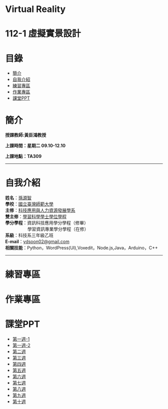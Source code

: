 # Virtual Reality
# 112-1 虛擬實景設計
# 目錄
+ [簡介](https://github.com/yuancc12/Cognitive-Psychology/blob/main/README.md#%E7%B0%A1%E4%BB%8B)
+ [自我介紹](https://github.com/yuancc12/Cognitive-Psychology/blob/main/README.md#%E8%87%AA%E6%88%91%E4%BB%8B%E7%B4%B9)
+ [練習專區](https://github.com/yuancc12/Cognitive-Psychology/blob/main/README.md#%E7%B7%B4%E7%BF%92%E5%B0%88%E5%8D%80)
+ [作業專區](https://github.com/yuancc12/Cognitive-Psychology/blob/main/README.md#%E4%BD%9C%E6%A5%AD%E5%B0%88%E5%8D%80)
+ [課堂PPT](https://github.com/yuancc12/Cognitive-Psychology/blob/main/README.md#%E8%AA%B2%E5%A0%82ppt)

# 簡介
**授課教師:黃臣鴻教授**

**上課時間：星期二 09.10-12.10**

**上課地點：TA309**
***
# 自我介紹
**姓名**：[孫源智](https://yuancc12.github.io/web/mypages/)\
**學校**：[國立臺灣師範大學](https://www.ntnu.edu.tw/)\
**主修**：[科技應用與人力資源發展學系](https://www.tahrd.ntnu.edu.tw/)\
**雙主修**：[學習科學學士學位學程](https://www.upls.ntnu.edu.tw/)\
**學分學程**：資訊科技應用學分學程（修畢）\
&nbsp;&nbsp;&nbsp;&nbsp;&nbsp;&nbsp;&nbsp;&nbsp;&nbsp;&nbsp;&nbsp;&nbsp;&nbsp;&nbsp;&nbsp;&nbsp; &nbsp;學習資訊專業學分學程（在修）\
**系級**：科技系三年級乙班\
**E-mail**：ydsoon02@gmail.com\
**相關技能**：Python，WordPress(UI),Voxedit，Node.js,Java，Arduino，C++
***
# 練習專區
# 作業專區
# 課堂PPT
+ [第一週-1](https://moodle3.ntnu.edu.tw/pluginfile.php/1141608/mod_resource/content/1/%E8%99%9B%E6%93%AC%E5%AF%A6%E5%A2%83%E8%A8%AD%E8%A8%88_01_01_VR_%E4%BB%8B%E7%B4%B9.pdf)
+ [第一週-2](https://moodle3.ntnu.edu.tw/pluginfile.php/1141609/mod_resource/content/1/%E8%99%9B%E6%93%AC%E5%AF%A6%E5%A2%83%E8%A8%AD%E8%A8%88_01_02_AR_%E4%BB%8B%E7%B4%B9.pdf)
+ [第二週](https://moodle3.ntnu.edu.tw/pluginfile.php/1141610/mod_resource/content/1/%E8%99%9B%E6%93%AC%E5%AF%A6%E5%A2%83%E8%A8%AD%E8%A8%88_02_01_Unity_01_%E5%85%A5%E9%96%80%E5%8F%8A%E8%A8%AD%E5%AE%9A.pdf)
+ [第三週](https://moodle3.ntnu.edu.tw/pluginfile.php/1141611/mod_resource/content/1/%E8%99%9B%E6%93%AC%E5%AF%A6%E5%A2%83%E8%A8%AD%E8%A8%88_02_01_Unity_02_%E6%93%8D%E4%BD%9C%E4%BB%8B%E7%B4%B9.pdf)
+ [第四週](https://moodle3.ntnu.edu.tw/pluginfile.php/1141612/mod_resource/content/1/%E8%99%9B%E6%93%AC%E5%AF%A6%E5%A2%83%E8%A8%AD%E8%A8%88_02_02_Script_01_Script.pdf)
+ [第五週](https://moodle3.ntnu.edu.tw/pluginfile.php/1155304/mod_resource/content/2/%E8%99%9B%E6%93%AC%E5%AF%A6%E5%A2%83%E8%A8%AD%E8%A8%88_03_AR_02_EasyAR_1.pdf)
+ [第六週](chrome-extension://mhnlakgilnojmhinhkckjpncpbhabphi/pages/pdf/web/viewer.html?file=https%3A%2F%2Fmoodle3.ntnu.edu.tw%2Fpluginfile.php%2F1172527%2Fmod_resource%2Fcontent%2F1%2F%25E8%2599%259B%25E6%2593%25AC%25E5%25AF%25A6%25E5%25A2%2583%25E8%25A8%25AD%25E8%25A8%2588_03_AR_03_Vuforia_1.pdf)
+ [第七週](chrome-extension://mhnlakgilnojmhinhkckjpncpbhabphi/pages/pdf/web/viewer.html?file=https%3A%2F%2Fmoodle3.ntnu.edu.tw%2Fpluginfile.php%2F1172603%2Fmod_resource%2Fcontent%2F1%2F%25E8%2599%259B%25E6%2593%25AC%25E5%25AF%25A6%25E5%25A2%2583%25E8%25A8%25AD%25E8%25A8%2588_03_AR_04_ARFoundatioin_1.pdf)
+ [第八週](chrome-extension://mhnlakgilnojmhinhkckjpncpbhabphi/pages/pdf/web/viewer.html?file=https%3A%2F%2Fmoodle3.ntnu.edu.tw%2Fpluginfile.php%2F1172529%2Fmod_resource%2Fcontent%2F1%2F%25E8%2599%259B%25E6%2593%25AC%25E5%25AF%25A6%25E5%25A2%2583%25E8%25A8%25AD%25E8%25A8%2588_03_VR_01_VIU_1.pdf)
+  [第九週](chrome-extension://mhnlakgilnojmhinhkckjpncpbhabphi/pages/pdf/web/viewer.html?file=https%3A%2F%2Fmoodle3.ntnu.edu.tw%2Fpluginfile.php%2F1172532%2Fmod_resource%2Fcontent%2F1%2F%25E8%2599%259B%25E6%2593%25AC%25E5%25AF%25A6%25E5%25A2%2583%25E8%25A8%25AD%25E8%25A8%2588_03_VR360_1.pdf)
+  [第十週](chrome-extension://mhnlakgilnojmhinhkckjpncpbhabphi/pages/pdf/web/viewer.html?file=https%3A%2F%2Fmoodle3.ntnu.edu.tw%2Fpluginfile.php%2F1172534%2Fmod_resource%2Fcontent%2F1%2F%25E8%2599%259B%25E6%2593%25AC%25E5%25AF%25A6%25E5%25A2%2583%25E8%25A8%25AD%25E8%25A8%2588_04_01_UIUX.pdf)
